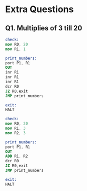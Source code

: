 # Extra Questions
## Q1. Multiplies of 3 till 20

```nasm
check:
mov R0, 20
mov R1, 1

print_numbers:
port P1, R1
OUT
inr R1
inr R1
inr R1
dcr R0
JZ R0,exit
JMP print_numbers

exit:
HALT
```

```nasm
check:
mov R0, 20
mov R1, 3
mov R2, 3

print_numbers:
port P1, R1
OUT
ADD R1, R2
dcr R0
JZ R0,exit
JMP print_numbers

exit:
HALT
```

